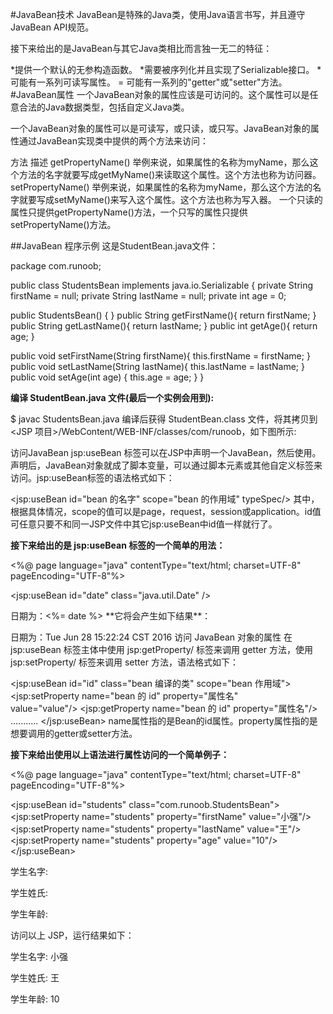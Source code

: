 #JavaBean技术
JavaBean是特殊的Java类，使用Java语言书写，并且遵守JavaBean API规范。

接下来给出的是JavaBean与其它Java类相比而言独一无二的特征：

*提供一个默认的无参构造函数。
*需要被序列化并且实现了Serializable接口。
*可能有一系列可读写属性。 = 可能有一系列的"getter"或"setter"方法。
#JavaBean属性
一个JavaBean对象的属性应该是可访问的。这个属性可以是任意合法的Java数据类型，包括自定义Java类。

一个JavaBean对象的属性可以是可读写，或只读，或只写。JavaBean对象的属性通过JavaBean实现类中提供的两个方法来访问：

方法	描述 getPropertyName()	举例来说，如果属性的名称为myName，那么这个方法的名字就要写成getMyName()来读取这个属性。这个方法也称为访问器。 setPropertyName()	举例来说，如果属性的名称为myName，那么这个方法的名字就要写成setMyName()来写入这个属性。这个方法也称为写入器。 一个只读的属性只提供getPropertyName()方法，一个只写的属性只提供setPropertyName()方法。

##JavaBean 程序示例
这是StudentBean.java文件：

package com.runoob;

public class StudentsBean implements java.io.Serializable
{
   private String firstName = null;
   private String lastName = null;
   private int age = 0;

   public StudentsBean() {
   }
   public String getFirstName(){
      return firstName;
   }
   public String getLastName(){
      return lastName;
   }
   public int getAge(){
      return age;
   }

   public void setFirstName(String firstName){
      this.firstName = firstName;
   }
   public void setLastName(String lastName){
      this.lastName = lastName;
   }
   public void setAge(int age) {
      this.age = age;
   }
}

**编译 StudentBean.java 文件(最后一个实例会用到):**

$ javac StudentsBean.java 编译后获得 StudentBean.class 文件，将其拷贝到 <JSP 项目>/WebContent/WEB-INF/classes/com/runoob，如下图所示:

访问JavaBean jsp:useBean 标签可以在JSP中声明一个JavaBean，然后使用。声明后，JavaBean对象就成了脚本变量，可以通过脚本元素或其他自定义标签来访问。jsp:useBean标签的语法格式如下：

<jsp:useBean id="bean 的名字" scope="bean 的作用域" typeSpec/> 其中，根据具体情况，scope的值可以是page，request，session或application。id值可任意只要不和同一JSP文件中其它jsp:useBean中id值一样就行了。

**接下来给出的是 jsp:useBean 标签的一个简单的用法：**

<%@ page language="java" contentType="text/html; charset=UTF-8"
    pageEncoding="UTF-8"%>
<html>
<head>
<title>useBean 实例</title>
</head>
<body>

<jsp:useBean id="date" class="java.util.Date" /> 
<p>日期为：<%= date %>

</body>
</html>
**它将会产生如下结果**：

日期为：Tue Jun 28 15:22:24 CST 2016 访问 JavaBean 对象的属性 在 jsp:useBean 标签主体中使用 jsp:getProperty/ 标签来调用 getter 方法，使用 jsp:setProperty/ 标签来调用 setter 方法，语法格式如下：

<jsp:useBean id="id" class="bean 编译的类" scope="bean 作用域">
   <jsp:setProperty name="bean 的 id" property="属性名"  
                    value="value"/>
   <jsp:getProperty name="bean 的 id" property="属性名"/>
   ...........
</jsp:useBean>
name属性指的是Bean的id属性。property属性指的是想要调用的getter或setter方法。

**接下来给出使用以上语法进行属性访问的一个简单例子：**

<%@ page language="java" contentType="text/html; charset=UTF-8"
    pageEncoding="UTF-8"%>
<html>
<head>
<title>get 和 set 属性实例</title>
</head>
<body>

<jsp:useBean id="students" 
                    class="com.runoob.StudentsBean"> 
   <jsp:setProperty name="students" property="firstName"
                    value="小强"/>
   <jsp:setProperty name="students" property="lastName" 
                    value="王"/>
   <jsp:setProperty name="students" property="age"
                    value="10"/>
</jsp:useBean>

<p>学生名字: 
   <jsp:getProperty name="students" property="firstName"/>
</p>
<p>学生姓氏: 
   <jsp:getProperty name="students" property="lastName"/>
</p>
<p>学生年龄: 
   <jsp:getProperty name="students" property="age"/>
</p>

</body>
</html>
访问以上 JSP，运行结果如下：

学生名字: 小强

学生姓氏: 王

学生年龄: 10